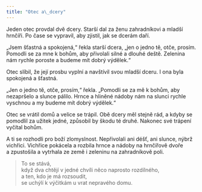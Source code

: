 ```yaml
---
title: "Otec a\_dcery"
---
```


  

Jeden otec provdal dvě dcery. Starší dal za ženu zahradníkovi a mladší hrnčíři. Po čase se vypravil, aby zjistil, jak se dcerám daří.

„Jsem šťastná a spokojená,“ řekla starší dcera, „jen o jedno tě, otče, prosím. Pomodli se za mne k bohům, aby přivolali silné a dlouhé deště. Zelenina nám rychle poroste a budeme mít dobrý výdělek.“

Otec slíbil, že její prosbu vyplní a navštívil svou mladší dceru. I ona byla spokojená a šťastná.

„Jen o jedno tě, otče, prosím,“ řekla. „Pomodli se za mě k bohům, aby nezapršelo a slunce pálilo. Hrnce a hliněné nádoby nám na slunci rychle vyschnou a my budeme mít dobrý výdělek.“

Otec se vrátil domů a velice se trápil. Obě dcery měl stejně rád, a kdyby se pomodlil za užitek jedné, způsobil by škodu té druhé. Nakonec své trápení vyčítal bohům.

A ti se rozhodli pro boží zlomyslnost. Nepřivolali ani déšť, ani slunce, nýbrž vichřici. Vichřice pokácela a rozbila hrnce a nádoby na hrnčířově dvoře a zpustošila a vytrhala ze země i zeleninu na zahradníkově poli.

> To se stává,  
> když dva chtějí v jedné chvíli něco naprosto rozdílného,  
> a ten, kdo je má rozsoudit,  
> se uchýlí k výčitkám u vrat nepravého domu.
